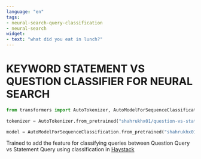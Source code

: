 ```yaml
---
language: "en"
tags:
- neural-search-query-classification
- neural-search
widget:
- text: "what did you eat in lunch?"
---
```

# KEYWORD STATEMENT VS QUESTION CLASSIFIER FOR NEURAL SEARCH


```python
from transformers import AutoTokenizer, AutoModelForSequenceClassification
  
tokenizer = AutoTokenizer.from_pretrained("shahrukhx01/question-vs-statement-classifier")

model = AutoModelForSequenceClassification.from_pretrained("shahrukhx01/question-vs-statement-classifier")
```
Trained to add the feature for classifying queries between Question Query vs Statement Query using classification in [Haystack](https://github.com/deepset-ai/haystack/issues/611)





